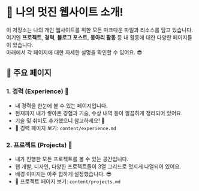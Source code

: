 # 📝 나의 멋진 웹사이트 소개!

이 저장소는 나의 개인 웹사이트를 위한 모든 마크다운 파일과 리소스를 담고 있습니다.  
여기엔 **프로젝트**, **경력**, **블로그 포스트**, **동아리 활동** 등 내 활동에 대한 다양한 페이지들이 있습니다.  
아래에서 각 페이지에 대한 자세한 설명을 확인할 수 있어요. 😎

## 📂 주요 페이지

### 1. **경력 (Experience)** 💼
- 내 경력을 한눈에 볼 수 있는 페이지입니다.
- 현재까지 내가 쌓아온 경험과 기술, 수상 내역 등이 깔끔하게 정리되어 있어요.
- 기술 및 취미도 추가했으니 참고하세요! 🎨
- 📄 경력 페이지 보기: `content/experience.md`

### 2. **프로젝트 (Projects)** 🚀
- 내가 진행한 모든 프로젝트를 볼 수 있는 공간입니다.
- 웹 개발, 디자인, 다양한 프로젝트들이 3열 그리드로 멋지게 나열되어 있어요.
- 배경 이미지는 아주 힙하게 설정했습니다. 😎
- 📄 프로젝트 페이지 보기: `content/projects.md`